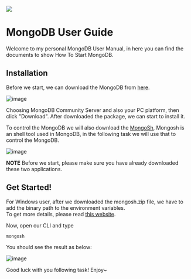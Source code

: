 ![](https://upload.wikimedia.org/wikipedia/commons/0/00/Mongodb.png)
# MongoDB User Guide

Welcome to my personal MongoDB User Manual, in here you can find the documents to show How To Start MongoDB.


## Installation

Before we start, we can download the MongoDB from [here](https://www.mongodb.com/try/download/community).

![image](https://user-images.githubusercontent.com/63136573/178232556-c5cef3bf-4b05-4c53-b3d8-119e5cc329dc.png)

Choosing MongoDB Community Server and also your PC platform, then click "Download".
After downloaded the package, we can start to install it. 

To control the MongoDB we will also download the [MongoSh](https://www.mongodb.com/docs/mongodb-shell/install/), Mongosh is an shell tool used in MongoDB, in the following task we will use that to control the MongoDB. 

![image](https://user-images.githubusercontent.com/63136573/178232769-dd6feca5-7ac8-4ef2-819a-a21bbe6a0891.png)


**NOTE** Before we start, please make sure you have already downloaded these two applications. 

## Get Started!

For Windows user, after we downloaded the mongosh.zip file, we have to add the binary path to the environment variables.
<br>
To get more details, please read [this website](https://www.mongodb.com/docs/mongodb-shell/install/).

Now, open our CLI and type
```shell
mongosh
```

You should see the result as below:

![image](https://user-images.githubusercontent.com/63136573/178238324-46df6802-14ea-4219-a507-23ef9b48bd9f.png)

Good luck with you following task! Enjoy~
